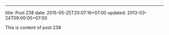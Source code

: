 ---
title: Post 238
date: 2015-05-25T20:07:16+07:00
updated: 2013-03-24T09:00:05+07:00

This is content of post 238